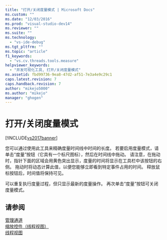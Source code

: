 ```yaml
---
title: "打开/关闭度量模式 | Microsoft Docs"
ms.custom: ""
ms.date: "12/03/2016"
ms.prod: "visual-studio-dev14"
ms.reviewer: ""
ms.suite: ""
ms.technology: 
  - "vs-ide-debug"
ms.tgt_pltfrm: ""
ms.topic: "article"
f1_keywords: 
  - "vs.cv.threads.tools.measure"
helpviewer_keywords: 
  - "并发可视化工具, 打开/关闭度量模式"
ms.assetid: fbd99736-9ea8-47d2-af51-7e3a4e9c29c1
caps.latest.revision: 7
caps.handback.revision: 7
author: "mikejo5000"
ms.author: "mikejo"
manager: "ghogen"
---
```

# 打开/关闭度量模式
[!INCLUDE[vs2017banner](../code-quality/includes/vs2017banner.md)]

您可以通过使用此工具来精确度量时间线中时间的长度。  若要启用度量模式，请单击“度量”按钮（它具有一个标尺图标），然后在时间线中拖动。  请注意，在拖动时，指针下面的区域会用黄色突出显示，度量的时间将显示在工具栏中该按钮的右侧。  拖动时将动态计算此值，以便您能够立即看到特定事件占用的时间。  释放鼠标按钮后，时间值将保持可见。  
  
 可以重复执行度量过程，但只显示最新的度量操作。  再次单击“度量”按钮可关闭度量模式。  
  
## 请参阅  
 [管理通道](../profiling/manage-channels.md)   
 [缩放控件（线程视图）](../profiling/zoom-control-threads-view.md)   
 [线程视图](../profiling/threads-view-parallel-performance.md)